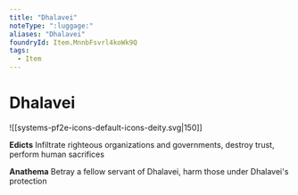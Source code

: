```yaml
---
title: "Dhalavei"
noteType: ":luggage:"
aliases: "Dhalavei"
foundryId: Item.MnnbFsvrl4koWk9Q
tags:
  - Item
---
```


# Dhalavei
![[systems-pf2e-icons-default-icons-deity.svg|150]]

**Edicts** Infiltrate righteous organizations and governments, destroy trust, perform human sacrifices

**Anathema** Betray a fellow servant of Dhalavei, harm those under Dhalavei's protection
